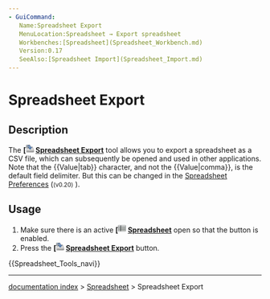 ```yaml
---
- GuiCommand:
   Name:Spreadsheet Export
   MenuLocation:Spreadsheet → Export spreadsheet
   Workbenches:[Spreadsheet](Spreadsheet_Workbench.md)
   Version:0.17
   SeeAlso:[Spreadsheet Import](Spreadsheet_Import.md)
---
```


# Spreadsheet Export

## Description

The **[<img src=images/Spreadsheet_Export.svg style="width:16px"> [Spreadsheet Export](Spreadsheet_Export.md)** tool allows you to export a spreadsheet as a CSV file, which can subsequently be opened and used in other applications. Note that the {{Value|tab}} character, and not the {{Value|comma}}, is the default field delimiter. But this can be changed in the [Spreadsheet Preferences](Spreadsheet_Preferences.md) (<small>(v0.20)</small> ).

## Usage

1.  Make sure there is an active **[<img src=images/Spreadsheet_CreateSheet.svg style="width:16px"> [Spreadsheet](Spreadsheet_CreateSheet.md)** open so that the button is enabled.
2.  Press the **[<img src=images/Spreadsheet_Export.svg style="width:16px"> [Spreadsheet Export](Spreadsheet_Export.md)** button.




 {{Spreadsheet_Tools_navi}}

---
[documentation index](../README.md) > [Spreadsheet](Spreadsheet_Workbench.md) > Spreadsheet Export
